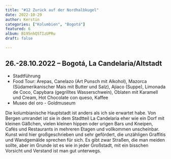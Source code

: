 ```yaml
---
title: "#12 Zurück auf der Nordhalbkugel"
date: 2022-10-29
author: Kerstin
categories: ["Kolumbien", "Bogotá"]
featured: 6
album: B195nhQSTIzUPRu
draft: false

---
```


## 26.-28.10.2022 – Bogotá, La Candelaria/Altstadt

* Stadtführung
* Food Tour: Arepas, Canelazo (Art Punsch mit Alkohol), Mazorca (Südamerikanischer Mais mit Butter und Salz), Ajiaco (Suppe), Limonada de Coco, Capybara (gegrilltes Wasserschwein), Oblaten mit Karamell und Cream, Hot Chocolate con queso, Kaffee
* Museo del oro - Goldmuseum

Die kolumbianische Hauptstadt ist anders als ich sie erwartet habe. Von Bergen umrandet ist sie in dem Stadtteil La Candelaria eher wie ein Dorf mit kleinen Gäßchen, vielen kleinen hippen oder urigen Bars und Kneipen, Cafés und Restaurants in mehreren Etagen und vollkommen unscheinbar. Kunst wird hier großgeschrieben und sehr gefördert, die unzähligen Graffitis und Wandgemälde sprechen für sich. Es gibt zwar Straßen, die man meiden sollte, aber im Grunde ist es wie in jeder Großstadt, mit ein bisschen Vorsicht und Verstand ist man gut unterwegs.
